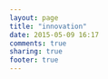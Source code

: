 ```yaml
---
layout: page
title: "innovation"
date: 2015-05-09 16:17
comments: true
sharing: true
footer: true
---
```


